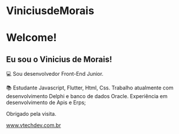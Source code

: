 # ViniciusdeMorais

# Welcome!
## Eu sou o Vinicius de Morais!

:computer: Sou desenvolvedor Front-End Junior. 

:books: Estudante Javascript, Flutter, Html, Css.
Trabalho atualmente com desenvolvimento Delphi e banco de dados Oracle. Experiência em desenvolvimento de Apis e Erps;

Obrigado pela visita.

www.vtechdev.com.br 

